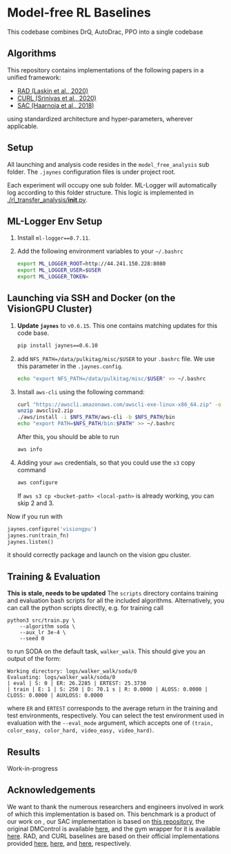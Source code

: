 # Model-free RL Baselines


This codebase combines DrQ, AutoDrac, PPO into a single codebase

 

## Algorithms

This repository contains implementations of the following papers in a unified framework:

- [RAD (Laskin et al., 2020)](https://arxiv.org/abs/2004.14990)
- [CURL (Srinivas et al., 2020)](https://arxiv.org/abs/2004.04136)
- [SAC (Haarnoja et al., 2018)](https://arxiv.org/abs/1812.05905)

using standardized architecture and hyper-parameters, wherever applicable. 

## Setup

All launching and analysis code resides in the `model_free_analysis` sub folder. The `.jaynes` configuration files is under project root. 

Each experiment will occupy one sub folder. ML-Logger will automatically log according to this folder structure. This logic is implemented in [./rl_transfer_analysis/__init__.py](./rl_transfer_analysis/__init__.py).


## ML-Logger Env Setup

1. Install `ml-logger==0.7.11`.

2. Add the following environment variables to your `~/.bashrc`

   ```bash
   export ML_LOGGER_ROOT=http://44.241.150.228:8080
   export ML_LOGGER_USER=$USER
   export ML_LOGGER_TOKEN=
   ```

## Launching via SSH and Docker (on the VisionGPU Cluster)

1. **Update `jaynes`** to `v0.6.15`. This one contains matching updates for this code base.

   ```bash
   pip install jaynes==0.6.10
   ```

2. add `NFS_PATH=/data/pulkitag/misc/$USER` to your `.bashrc` file. We use this parameter in the `.jaynes.config`.

   ```bash
   echo "export NFS_PATH=/data/pulkitag/misc/$USER" >> ~/.bashrc
   ```

3. Install `aws-cli` using the following command:

   ```bash
   curl "https://awscli.amazonaws.com/awscli-exe-linux-x86_64.zip" -o "awscliv2.zip"
   unzip awscliv2.zip
   ./aws/install -i $NFS_PATH/aws-cli -b $NFS_PATH/bin
   echo "export PATH=$NFS_PATH/bin:$PATH" >> ~/.bashrc
   ```

   After this, you should be able to run

   ```bash
   aws info
   ```

4. Adding your `aws` credentials, so that you could use the `s3` copy command

   ```bash
   aws configure
   ```

   If `aws s3 cp <bucket-path> <local-path>` is already working, you can skip 2 and 3. 

Now if you run with 

```python
jaynes.configure('visiongpu')
jaynes.run(train_fn)
jaynes.listen()
```

it should correctly package and launch on the vision gpu cluster.

## Training & Evaluation

**This is stale, needs to be updated** The `scripts` directory contains training and evaluation bash scripts for all the included algorithms. Alternatively, you can call the python scripts directly, e.g. for training call

```
python3 src/train.py \
    --algorithm soda \
    --aux_lr 3e-4 \
    --seed 0
```

to run SODA on the default task, `walker_walk`. This should give you an output of the form:

```
Working directory: logs/walker_walk/soda/0
Evaluating: logs/walker_walk/soda/0
| eval | S: 0 | ER: 26.2285 | ERTEST: 25.3730
| train | E: 1 | S: 250 | D: 70.1 s | R: 0.0000 | ALOSS: 0.0000 | CLOSS: 0.0000 | AUXLOSS: 0.0000
```
where `ER` and `ERTEST` corresponds to the average return in the training and test environments, respectively. You can select the test environment used in evaluation with the `--eval_mode` argument, which accepts one of `(train, color_easy, color_hard, video_easy, video_hard)`.


## Results

Work-in-progress


## Acknowledgements

We want to thank the numerous researchers and engineers involved in work of which this implementation is based on. This benchmark is a product of our work on <work-in-progress>, our SAC implementation is based on [this repository](https://github.com/denisyarats/pytorch_sac_ae), the original DMControl is available [here](https://github.com/deepmind/dm_control), and the gym wrapper for it is available [here](https://github.com/denisyarats/dmc2gym). RAD, and CURL baselines are based on their official implementations provided [here](https://github.com/nicklashansen/policy-adaptation-during-deployment), [here](https://github.com/MishaLaskin/rad), and [here](https://github.com/MishaLaskin/curl), respectively.
